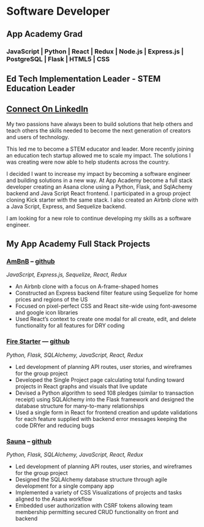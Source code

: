 
# Software Developer 
## App Academy Grad 
### JavaScript | Python | React | Redux | Node.js | Express.js | PostgreSQL | Flask | HTML5 | CSS
## Ed Tech Implementation Leader  -  STEM Education Leader
## [Connect On LinkedIn](https://www.linkedin.com/in/annika-mcpeek/)

My two passions have always been to build solutions that help others and teach others the skills needed to become the next generation of creators and users of technology. 

This led me to become a STEM educator and leader. More recently joining an education tech startup allowed me to scale my impact. The solutions I was creating were now able to help students across the country. 

I decided I want to increase my impact by becoming a software engineer and building solutions in a new way. At App Academy become a full stack developer creating an Asana clone using a Python, Flask, and SqlAchemy backend and Java Script React frontend. I participated in a group project cloning Kick starter with the same stack. I also created an Airbnb clone with a Java Script, Express, and Sequelize backend. 

I am looking for a new role to continue developing my skills as a software engineer.


## My App Academy Full Stack Projects

### [AmBnB](https://mcpeek-airbnb.onrender.com) – [github](https://github.com/amcpeek/API-Project)
*JavaScript, Express.js, Sequelize, React, Redux*
* An Airbnb clone with a focus on A-frame-shaped homes
* Constructed an Express backend filter feature using Sequelize for home prices and regions of the US
* Focused on pixel-perfect CSS and React site-wide using font-awesome and google icon libraries
* Used React’s context to create one modal for all create, edit, and delete functionality for all features for DRY coding

### [Fire Starter](https://firestarter.onrender.com) — [github](https://github.com/no8cai/firestarter)
*Python, Flask, SQLAlchemy, JavaScript, React, Redux*
* Led development of planning API routes, user stories, and wireframes for the group project
* Developed the Single Project page calculating total funding toward projects in React graphs and visuals that live update
* Devised a Python algorithm to seed 108 pledges (similar to transaction receipt)  using SQLAlchemy into the Flask framework and designed the database structure for many-to-many relationships
* Used a single form in React for frontend creation and update validations for each feature supplied with backend error messages keeping the code DRYer and reducing bugs

### [Sauna](https://sauna.onrender.com) – [github](https://github.com/amcpeek/sauna)
*Python, Flask, SQLAlchemy, JavaScript, React, Redux*

* Led development of planning API routes, user stories, and wireframes for the group project
* Designed the SQLAlchemy database structure  through agile development for a single company app
* Implemented a variety of CSS Visualizations of projects and tasks aligned to the Asana workflow
* Embedded user authorization with CSRF tokens allowing team membership permitting secured CRUD functionality on front and backend


<!--
**amcpeek/amcpeek** is a ✨ _special_ ✨ repository because its `README.md` (this file) appears on your GitHub profile.

Here are some ideas to get you started:

- 🔭 I’m currently working on ...
- 🌱 I’m currently learning ...
- 👯 I’m looking to collaborate on ...
- 🤔 I’m looking for help with ...
- 💬 Ask me about ...
- 📫 How to reach me: ...
- 😄 Pronouns: ...
- ⚡ Fun fact: ...
-->
